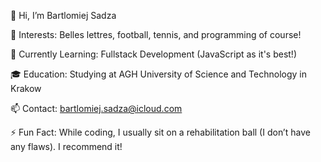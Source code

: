 👋 Hi, I’m Bartlomiej Sadza

👀 Interests: Belles lettres, football, tennis, and programming of course!

🌱 Currently Learning: Fullstack Development (JavaScript as it's best!)

🎓 Education: Studying at AGH University of Science and Technology in Krakow

📫 Contact: bartlomiej.sadza@icloud.com

⚡ Fun Fact: While coding, I usually sit on a rehabilitation ball (I don’t have any flaws). I recommend it!
